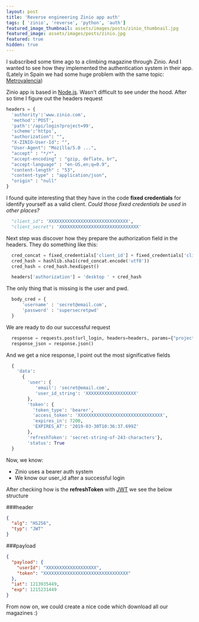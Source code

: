 ```yaml
---
layout: post
title: 'Reverse engineering Zinio app auth'
tags: [ 'zinio', 'reverse', 'python', 'auth']
featured_image_thumbnail: assets/images/posts/zinio_thumbnail.jpg
featured_image: assets/images/posts/zinio.jpg
featured: true
hidden: true
---
```

I subscribed some time ago to a climbing magazine through Zinio. And I wanted to see how they implemented the authentication system in their app. (Lately in Spain we had some huge problem with the same topic: [Metrovalencia](https://valenciaplaza.com/la-app-de-metrovalencia-deja-al-descubierto-los-datos-de-60000-usuarios))

Zinio app is based in [Node.js](https://nodejs.org/en/). Wasn't difficult to see under the hood.
After so time I figure out the headers request
```python
headers = {
  'authority':'www.zinio.com',
  'method':'POST',
  'path':'/api/login?project=99',
  'scheme':'https',
  "authorization": "",
  "X-ZINIO-User-Id": "",
  "User-Agent": "Mozilla/5.0 ...",
  "accept" : "*/*",
  "accept-encoding" : "gzip, deflate, br",
  "accept-language" : "en-US,en;q=0.9",
  "content-length" : "53",
  "content-type" : "application/json",
  "origin" : "null"
}
```
<!--more-->
I found quite interesting that they have in the code **fixed credentials** for identify yourself as a valid client.
*Could those fixed credentials be used in other places?*

```python
  "client_id": 'XXXXXXXXXXXXXXXXXXXXXXXXXXXXXX',
  "client_secret": 'XXXXXXXXXXXXXXXXXXXXXXXXXXXXXX'
```

Next step was discover how they prepare the authorization field in the headers. They do something like this:

```python
  cred_concat = fixed_credentials['client_id'] + fixed_credentials['client_secret']
  cred_hash = hashlib.sha1(cred_concat.encode('utf8'))
  cred_hash = cred_hash.hexdigest()

  headers['authorization'] = 'desktop ' + cred_hash
```

The only thing that is missing is the user and pwd.
```python
  body_cred = {
      'username' : 'secret@email.com',
      'password' : 'supersecretpwd'
  }
```

We are ready to do our successful request
```python
  response = requests.post(url_login, headers=headers, params={"project":"99"}, data=json.dumps(body_cred))
  response_json = response.json()
```

And we get a nice response, I point out the most significative fields
```python
  {
    'data':
      {
        'user': {
           'email': 'secret@email.com',
           'user_id_string': 'XXXXXXXXXXXXXXXXXXX'
        },
        'token': {
          'token_type': 'bearer',
          'access_token': 'XXXXXXXXXXXXXXXXXXXXXXXXXXXXXXXX',
          'expires_in': 7200,
          'EXPIRES_AT': '2019-03-30T10:36:37.699Z'
        },
        'refreshToken': 'secret-string-of-243-characters'},
        'status': True
  }
```
Now, we know:
  * Zinio uses a bearer auth system
  * We know our user_id after a successful login

After checking how is the **refreshToken** with [JWT](https://jwt.io/) we see the below structure

###header
```json
{
  "alg": "HS256",
  "typ": "JWT"
}
```
###payload
```json
{
  "payload": {
    "userId": "XXXXXXXXXXXXXXXXXXX",
    "token": "XXXXXXXXXXXXXXXXXXXXXXXXXXXXXXXX"
  },
  "iat": 1213935449,
  "exp": 1215231449
}
```

From now on, we could create a nice code which download all our magazines :)
